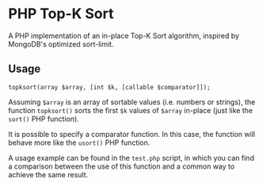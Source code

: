 # PHP Top-K Sort

A PHP implementation of an in-place Top-K Sort algorithm, inspired by MongoDB's
optimized sort-limit.

## Usage

```
topksort(array $array, [int $k, [callable $comparator]]);
```

Assuming `$array` is an array of sortable values (i.e. numbers or strings),
the function `topksort()` sorts the first `$k` values of `$array` in-place (just
like the `sort()` PHP function).

It is possible to specify a comparator function. In this case, the function will
behave more like the `usort()` PHP function.

A usage example can be found in the `test.php` script, in which you can find a
comparison between the use of this function and a common way to achieve the same
result.
